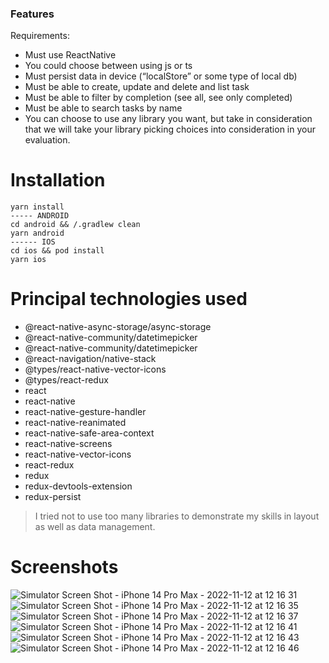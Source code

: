 ### Features
Requirements:
*  Must use ReactNative
*  You could choose between using js or ts
*  Must persist data in device (“localStore” or some type of local db)
*  Must be able to create, update and delete and list task
*  Must be able to filter by completion (see all, see only completed)
*  Must be able to search tasks by name
*  You can choose to use any library you want, but take in consideration that we will take your
library picking choices into consideration in your evaluation.

# Installation
    yarn install
    ----- ANDROID
    cd android && /.gradlew clean
    yarn android
    ------ IOS
	cd ios && pod install
    yarn ios



# Principal technologies used

* @react-native-async-storage/async-storage
* @react-native-community/datetimepicker 
* @react-native-community/datetimepicker
* @react-navigation/native-stack
* @types/react-native-vector-icons
* @types/react-redux
* react
* react-native
* react-native-gesture-handler
* react-native-reanimated
* react-native-safe-area-context
* react-native-screens
* react-native-vector-icons
* react-redux
* redux
* redux-devtools-extension
* redux-persist

> I tried not to use too many libraries to demonstrate my skills in layout as well as data management.
# Screenshots

![Simulator Screen Shot - iPhone 14 Pro Max - 2022-11-12 at 12 16 31](https://user-images.githubusercontent.com/111076423/201486621-b6bd08e7-928a-490c-8af9-f7728644567c.png)
![Simulator Screen Shot - iPhone 14 Pro Max - 2022-11-12 at 12 16 35](https://user-images.githubusercontent.com/111076423/201486625-4b4205ca-cbfb-444f-b2ee-4347baf64b24.png)
![Simulator Screen Shot - iPhone 14 Pro Max - 2022-11-12 at 12 16 37](https://user-images.githubusercontent.com/111076423/201486627-314b611c-8f18-433b-adea-1b3069913751.png)
![Simulator Screen Shot - iPhone 14 Pro Max - 2022-11-12 at 12 16 41](https://user-images.githubusercontent.com/111076423/201486630-dca6b49c-90ee-49f0-b7ff-bc53f0785789.png)
![Simulator Screen Shot - iPhone 14 Pro Max - 2022-11-12 at 12 16 43](https://user-images.githubusercontent.com/111076423/201486632-1a772262-9d22-4714-b5fc-46a2fb9e796a.png)
![Simulator Screen Shot - iPhone 14 Pro Max - 2022-11-12 at 12 16 46](https://user-images.githubusercontent.com/111076423/201486633-20d6a1f2-f4dc-4b76-90ea-c54e8483a36e.png)

 
